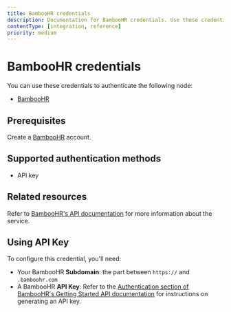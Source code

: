 ```yaml
---
title: BambooHR credentials
description: Documentation for BambooHR credentials. Use these credentials to authenticate BambooHR in n8n, a workflow automation platform.
contentType: [integration, reference]
priority: medium
---
```


# BambooHR credentials

You can use these credentials to authenticate the following node:

- [BambooHR](/integrations/builtin/app-nodes/n8n-nodes-base.bamboohr.md)

## Prerequisites

Create a [BambooHR](https://www.bamboohr.com/) account.

## Supported authentication methods

- API key

## Related resources

Refer to [BambooHR's API documentation](https://documentation.bamboohr.com/docs/getting-started) for more information about the service.

## Using API Key

To configure this credential, you'll need:

- Your BambooHR **Subdomain**: the part between `https://` and `.bamboohr.com`
- A BambooHR **API Key**: Refer to the [Authentication section of BambooHR's Getting Started API documentation](https://documentation.bamboohr.com/docs/getting-started#authentication) for instructions on generating an API key.

